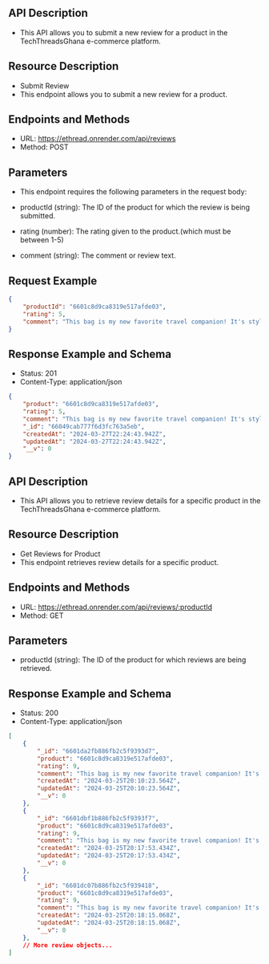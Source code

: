## API Description

- This API allows you to submit a new review for a product in the TechThreadsGhana e-commerce platform.

## Resource Description

- Submit Review
- This endpoint allows you to submit a new review for a product.

## Endpoints and Methods

- URL: <https://ethread.onrender.com/api/reviews>
- Method: POST

## Parameters

- This endpoint requires the following parameters in the request body:

- productId (string): The ID of the product for which the review is being submitted.

- rating (number): The rating given to the product.(which must be between 1-5)
- comment (string): The comment or review text.

## Request Example

```json
{
    "productId": "6601c8d9ca8319e517afde03",
    "rating": 5,
    "comment": "This bag is my new favorite travel companion! It's stylish, spacious, and the print adds a fun pop of color to my outfits."
}
```

## Response Example and Schema

- Status: 201
- Content-Type: application/json

```json
{
    "product": "6601c8d9ca8319e517afde03",
    "rating": 5,
    "comment": "This bag is my new favorite travel companion! It's stylish, spacious, and the print adds a fun pop of color to my outfits.",
    "_id": "66049cab777f6d3fc763a5eb",
    "createdAt": "2024-03-27T22:24:43.942Z",
    "updatedAt": "2024-03-27T22:24:43.942Z",
    "__v": 0
}
```

## API Description

- This API allows you to retrieve review details for a specific product in the TechThreadsGhana e-commerce platform.

## Resource Description

- Get Reviews for Product
- This endpoint retrieves review details for a specific product.

## Endpoints and Methods

- URL: <https://ethread.onrender.com/api/reviews/:productId>
- Method: GET

## Parameters

- productId (string): The ID of the product for which reviews are being retrieved.

## Response Example and Schema

- Status: 200
- Content-Type: application/json

```json
[
    {
        "_id": "6601da2fb886fb2c5f9393d7",
        "product": "6601c8d9ca8319e517afde03",
        "rating": 9,
        "comment": "This bag is my new favorite travel companion! It's stylish, spacious, and the print adds a fun pop of color to my outfits.",
        "createdAt": "2024-03-25T20:10:23.564Z",
        "updatedAt": "2024-03-25T20:10:23.564Z",
        "__v": 0
    },
    {
        "_id": "6601dbf1b886fb2c5f9393f7",
        "product": "6601c8d9ca8319e517afde03",
        "rating": 9,
        "comment": "This bag is my new favorite travel companion! It's stylish, spacious, and the print adds a fun pop of color to my outfits.",
        "createdAt": "2024-03-25T20:17:53.434Z",
        "updatedAt": "2024-03-25T20:17:53.434Z",
        "__v": 0
    },
    {
        "_id": "6601dc07b886fb2c5f939418",
        "product": "6601c8d9ca8319e517afde03",
        "rating": 9,
        "comment": "This bag is my new favorite travel companion! It's stylish, spacious, and the print adds a fun pop of color to my outfits.",
        "createdAt": "2024-03-25T20:18:15.068Z",
        "updatedAt": "2024-03-25T20:18:15.068Z",
        "__v": 0
    },
    // More review objects...
]
```